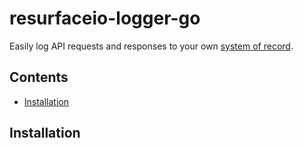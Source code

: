 # resurfaceio-logger-go
Easily log API requests and responses to your own [system of record](https://resurface.io).

## Contents

<ul>
  <li><a href="#installation">Installation</a></li>
</ul>

<a name="installation"/>

## Installation

